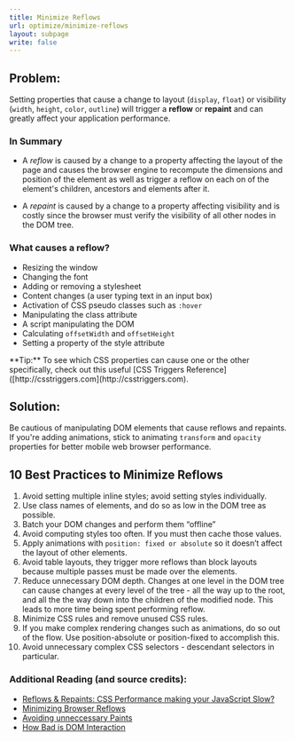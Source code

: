 ```yaml
---
title: Minimize Reflows
url: optimize/minimize-reflows
layout: subpage
write: false
---
```


## Problem:

Setting properties that cause a change to layout (`display`, `float`) or visibility (`width`, `height`, `color`, `outline`) will trigger a **reflow** or **repaint** and can greatly affect your application performance.

### In Summary

- A *reflow* is caused by a change to a property affecting the layout of the page and causes the browser engine to recompute the dimensions and position of the element as well as trigger a reflow on each on of the element's children, ancestors and elements after it.

- A *repaint* is caused by a change to a property affecting visibility and is costly since the browser must verify the visibility of all other nodes in the DOM tree.

### What causes a reflow?

- Resizing the window
- Changing the font
- Adding or removing a stylesheet
- Content changes (a user typing text in an input box)
- Activation of CSS pseudo classes such as `:hover`
- Manipulating the class attribute
- A script manipulating the DOM
- Calculating `offsetWidth` and `offsetHeight`
- Setting a property of the style attribute

<div class="alert--info">**Tip:** To see which CSS properties can cause one or the other specifically, check out this useful [CSS Triggers Reference]([http://csstriggers.com](http://csstriggers.com).</div>

## Solution:

Be cautious of manipulating DOM elements that cause reflows and repaints. If you're adding animations, stick to animating `transform` and `opacity` properties for better mobile web browser performance.

## 10 Best Practices to Minimize Reflows

1. Avoid setting multiple inline styles; avoid setting styles individually.
1. Use class names of elements, and do so as low in the DOM tree as possible.
1. Batch your DOM changes and perform them “offline”
1. Avoid computing styles too often.  If you must then cache those values.
1. Apply animations with `position: fixed or absolute` so it doesn’t affect the layout of other elements.
1. Avoid table layouts, they trigger more reflows than block layouts because multiple passes must be made over the elements.
1. Reduce unnecessary DOM depth. Changes at one level in the DOM tree can cause changes at every level of the tree - all the way up to the root, and all the the way down into the children of the modified node. This leads to more time being spent performing reflow.
1. Minimize CSS rules and remove unused CSS rules.
1. If you make complex rendering changes such as animations, do so out of the flow. Use position-absolute or position-fixed to accomplish this.
1. Avoid unnecessary complex CSS selectors - descendant selectors in particular.

### Additional Reading (and source credits):

- [Reflows & Repaints: CSS Performance making your JavaScript Slow?](http://www.stubbornella.org/content/2009/03/27/reflows-repaints-css-performance-making-your-javascript-slow/)
- [Minimizing Browser Reflows](https://developers.google.com/speed/articles/reflow)
- [Avoiding unneccessary Paints](http://www.html5rocks.com/en/tutorials/speed/unnecessary-paints)
- [How Bad is DOM Interaction](http://andyshora.com/how-bad-is-dom-interaction-javascript.html)
